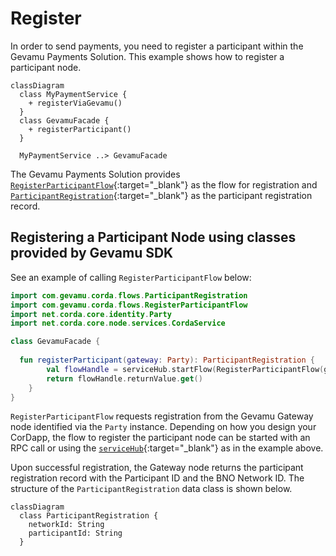 # Register

In order to send payments, you need to register a participant within the Gevamu Payments Solution. This example shows how to register a participant node.

```mermaid
classDiagram
  class MyPaymentService {
    + registerViaGevamu()
  }
  class GevamuFacade {
    + registerParticipant()
  }

  MyPaymentService ..> GevamuFacade
```

The Gevamu Payments Solution provides [`RegisterParticipantFlow`](https://gevamu.github.io/corda-payments-sdk/payments-workflows/com.gevamu.corda.flows/-register-participant-flow/index.html){:target="_blank"} as the flow for registration and [`ParticipantRegistration`](https://gevamu.github.io/corda-payments-sdk/payments-workflows/com.gevamu.corda.flows/-participant-registration/index.html){:target="_blank"} as the participant registration record. 

## Registering a Participant Node using classes provided by Gevamu SDK 

See an example of calling `RegisterParticipantFlow` below: 

```kotlin
import com.gevamu.corda.flows.ParticipantRegistration
import com.gevamu.corda.flows.RegisterParticipantFlow
import net.corda.core.identity.Party
import net.corda.core.node.services.CordaService

class GevamuFacade {
  
  fun registerParticipant(gateway: Party): ParticipantRegistration {
        val flowHandle = serviceHub.startFlow(RegisterParticipantFlow(gateway))
        return flowHandle.returnValue.get()
    }
}
```

`RegisterParticipantFlow` requests registration from the Gevamu Gateway node identified via the `Party` instance.
Depending on how you design your CorDapp, the flow to register the participant node can be started with an RPC call or using the [`serviceHub`](https://docs.r3.com/en/api-ref/corda/4.8/open-source/kotlin/corda/net.corda.core.node/-service-hub/index.html){:target="_blank"} as in the example above. 

Upon successful registration, the Gateway node returns the participant registration record with the Participant ID and the BNO Network ID.
The structure of the `ParticipantRegistration`  data class is shown below.

```mermaid
classDiagram
  class ParticipantRegistration {
    networkId: String
    participantId: String
  }

```
 








